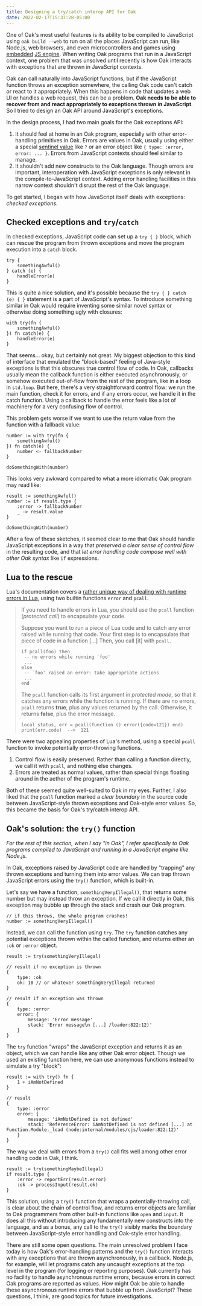 ```yaml
---
title: Designing a try/catch interop API for Oak
date: 2022-02-17T15:37:28-05:00
---
```


One of Oak's most useful features is its ability to be compiled to JavaScript using `oak build --web` to run on all the places JavaScript can run, like Node.js, web browsers, and even microcontrollers and games using [embedded](https://duktape.org/) [JS engine](https://bellard.org/quickjs/). When writing Oak programs that run in a JavaScript context, one problem that was unsolved until recently is how Oak interacts with exceptions that are thrown in JavaScript contexts.

Oak can call naturally into JavaScript functions, but if the JavaScript function throws an exception somewhere, the calling Oak code can't catch or react to it appropriately. When this happens in code that updates a web UI or handles a web request, this can be a problem. **Oak needs to be able to recover from and react appropriately to exceptions thrown in JavaScript**. So I tried to design an Oak API around JavaScript's exceptions.

In the design process, I had two main goals for the Oak exceptions API:

1. It should feel at home in an Oak program, especially with other error-handling primitives in Oak. Errors are values in Oak, usually using either a special [sentinel value](https://en.wikipedia.org/wiki/Sentinel_value) like `?` or an error object like `{ type: :error, error: ... }`. Errors from JavaScript contexts should feel similar to manage.
2. It shouldn't add new constructs to the Oak language. Though errors are important, interoperation with JavaScript exceptions is only relevant in the compile-to-JavaScript context. Adding error handling facilities in this narrow context shouldn't disrupt the rest of the Oak language.

To get started, I began with how JavaScript itself deals with exceptions: _checked exceptions_.

## Checked exceptions and `try`/`catch`

In checked exceptions, JavaScript code can set up a `try { }` block, which can rescue the program from thrown exceptions and move the program execution into a `catch` block.

```
try {
    somethingAwful()
} catch (e) {
    handleError(e)
}
```

This is quite a nice solution, and it's possible because the `try { } catch (e) { }` statement is a part of JavaScript's syntax. To introduce something similar in Oak would require inventing some similar novel syntax or otherwise doing something ugly with closures:

```oak
with try(fn {
    somethingAwful()
}) fn catch(e) {
    handleError(e)
}
```

That seems... okay, but certainly not great. My biggest objection to this kind of interface that emulated the "block-based" feeling of Java-style exceptions is that this obscures true control flow of code. In Oak, callbacks usually mean the callback function is either executed asynchronously, or somehow executed out-of-flow from the rest of the program, like in a loop in `std.loop`. But here, there's a very straightforward control flow: we run the main function, check it for errors, and if any errors occur, we handle it in the catch function. Using a callback to handle the error feels like a lot of machinery for a very confusing flow of control.

This problem gets worse if we want to use the return value from the function with a fallback value:

```oak
number := with try(fn {
    somethingAwful()
}) fn catch(e) {
    number <- fallbackNumber
}

doSomethingWith(number)
```

This looks very awkward compared to what a more idiomatic Oak program may read like:

```oak
result := somethingAwful()
number := if result.type {
    :error -> fallbackNumber
    _ -> result.value
}

doSomethingWith(number)
```

After a few of these sketches, it seemed clear to me that Oak should handle JavaScript exceptions in a way that _preserved a clear sense of control flow_ in the resulting code, and that _let error handling code compose well with other Oak syntax_ like `if` expressions.

## Lua to the rescue

Lua's documentation covers a [rather unique way of dealing with runtime errors in Lua](https://www.lua.org/pil/8.4.html), using two builtin functions `error` and `pcall`.

>If you need to handle errors in Lua, you should use the `pcall` function (_protected call_) to encapsulate your code.
>
>Suppose you want to run a piece of Lua code and to catch any error raised while running that code. Your first step is to encapsulate that piece of code in a function [...] Then, you call [it] with `pcall`.
>
>```
>if pcall(foo) then
>  -- no errors while running `foo'
>  ...
>else
>  -- `foo' raised an error: take appropriate actions
>  ...
>end
>```
>
>The `pcall` function calls its first argument in _protected mode_, so that it catches any errors while the function is running. If there are no errors, `pcall` returns **true**, plus any values returned by the call. Otherwise, it returns **false**, plus the error message.
>```
>local status, err = pcall(function () error({code=121}) end)
>print(err.code)  -->  121
>```

There were two appealing properties of Lua's method, using a special `pcall` function to invoke potentially error-throwing functions.

1. Control flow is easily preserved. Rather than calling a function directly, we call it with `pcall`, and nothing else changes.
2. Errors are treated as normal values, rather than special things floating around in the aether of the program's runtime.

Both of these seemed quite well-suited to Oak in my eyes. Further, I also liked that the `pcall` function marked a _clear boundary_ in the source code between JavaScript-style thrown exceptions and Oak-style error values. So, this became the basis for Oak's try/catch interop API.

## Oak's solution: the `try()` function

_For the rest of this section, when I say "in Oak", I refer specifically to Oak programs compiled to JavaScript and running in a JavaScript engine like Node.js._

In Oak, exceptions raised by JavaScript code are handled by "trapping" any thrown exceptions and turning them into error values. We can trap thrown JavaScript errors using the `try()` function, which is built-in.

Let's say we have a function, `somethingVeryIllegal()`, that returns some number but may instead throw an exception. If we call it directly in Oak, this exception may bubble up through the stack and crash our Oak program.

```oak
// if this throws, the whole program crashes!
number := somethingVeryIllegal()
```

Instead, we can call the function using `try`. The `try` function catches any potential exceptions thrown within the called function, and returns either an `:ok` or `:error` object.

```oak
result := try(somethingVeryIllegal)

// result if no exception is thrown
{
    type: :ok
    ok: 10 // or whatever somethingVeryIllegal returned
}

// result if an exception was thrown
{
    type: :error
    error: {
        message: 'Error message'
        stack: 'Error message\n [...] /loader:822:12)'
    }
}
```

The `try` function "wraps" the JavaScript exception and returns it as an object, which we can handle like any other Oak error object. Though we used an existing function here, we can use anonymous functions instead to simulate a try "block":

```oak
result := with try() fn {
    1 + iAmNotDefined
}

// result
{
    type: :error
    error: {
        message: 'iAmNotDefined is not defined'
        stack: 'ReferenceError: iAmNotDefined is not defined [...] at Function.Module._load (node:internal/modules/cjs/loader:822:12)'
    }
}
```

The way we deal with errors from a `try()` call fits well among other error handling code in Oak, I think.

```oak
result := try(somethingMaybeIllegal)
if result.type {
    :error -> reportErr(result.error)
    :ok -> processInput(result.ok)
}
```

This solution, using a `try()` function that wraps a potentially-throwing call, is clear about the chain of control flow, and returns error objects are familiar to Oak programmers from other built-in functions like `open` and `input`. It does all this without introducing any fundamentally new constructs into the language, and as a bonus, any call to the `try()` visibly marks the boundary between JavaScript-style error handling and Oak-style error handling.

There are still some open questions. The main unresolved problem I face today is how Oak's error-handling patterns and the `try()` function interacts with any exceptions that are thrown asynchronously, in a callback. Node.js, for example, will let programs catch any uncaught exceptions at the top level in the program (for logging or reporting purposes). Oak currently has no facility to handle asynchronous runtime errors, because errors in correct Oak programs are reported as values. How might Oak be able to handle these asynchronous runtime errors that bubble up from JavaScript? These questions, I think, are good topics for future investigations.

